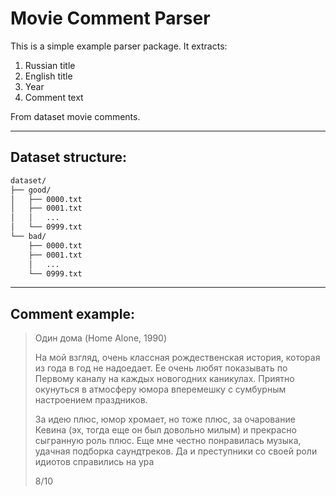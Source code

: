 # Movie Comment Parser

This is a simple example parser package. It extracts:

1. Russian title
2. English title
3. Year
4. Comment text

From dataset movie comments.

---

## Dataset structure:

```markdown
dataset/
├── good/
│   ├── 0000.txt
│   ├── 0001.txt
│   │   ...
│   └── 0999.txt
└── bad/
    ├── 0000.txt
    ├── 0001.txt
    │   ...
    └── 0999.txt
```

---

## Comment example:

> Один дома (Home Alone, 1990)
> 
> На мой взгляд, очень классная рождественская история, которая из года в год не надоедает. Ее очень любят показывать по Первому каналу на каждых новогодних каникулах. Приятно окунуться в атмосферу юмора вперемешку с сумбурным настроением праздников.
>
> За идею плюс, юмор хромает, но тоже плюс, за очарование Кевина (эх, тогда еще он был довольно милым) и прекрасно сыгранную роль плюс. Еще мне честно понравилась музыка, удачная подборка саундтреков. Да и преступники со своей роли идиотов справились на ура
>
> 8/10
